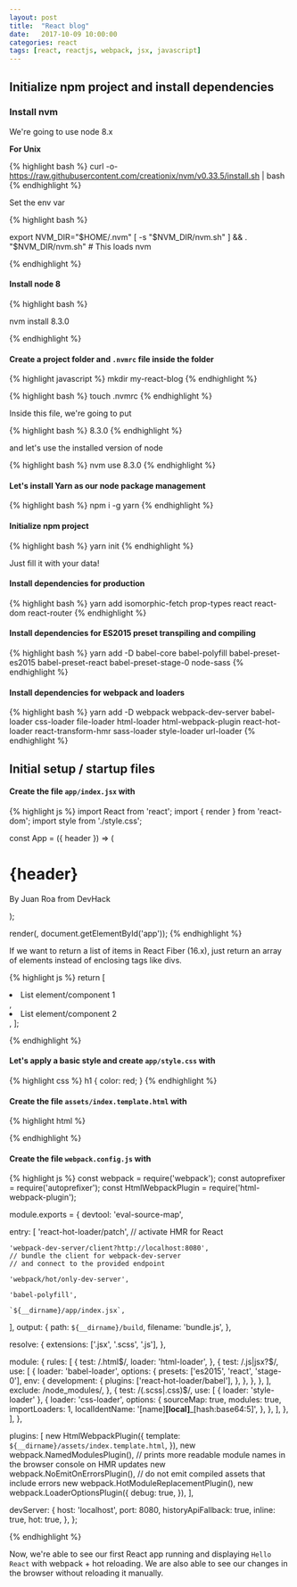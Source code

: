 ```yaml
---
layout: post
title:  "React blog"
date:   2017-10-09 10:00:00
categories: react
tags: [react, reactjs, webpack, jsx, javascript]
---
```


## Initialize npm project and install dependencies

### Install nvm

We're going to use node 8.x

**For Unix**

{% highlight bash %}
curl -o- https://raw.githubusercontent.com/creationix/nvm/v0.33.5/install.sh | bash
{% endhighlight %}

Set the env var

{% highlight bash %}

export NVM_DIR="$HOME/.nvm"
[ -s "$NVM_DIR/nvm.sh" ] && . "$NVM_DIR/nvm.sh" # This loads nvm

{% endhighlight %}

#### Install node 8

{% highlight bash %}

nvm install 8.3.0

{% endhighlight %}

#### Create a project folder and `.nvmrc` file inside the folder

{% highlight javascript %}
mkdir my-react-blog
{% endhighlight %}


{% highlight bash %}
touch .nvmrc
{% endhighlight %}

Inside this file, we're going to put

{% highlight bash %}
8.3.0
{% endhighlight %}

and let's use the installed version of node

{% highlight bash %}
nvm use 8.3.0
{% endhighlight %}

#### Let's install Yarn as our node package management

{% highlight bash %}
npm i -g yarn
{% endhighlight %}

#### Initialize npm project

{% highlight bash %}
yarn init
{% endhighlight %}

Just fill it with your data!

#### Install dependencies for production

{% highlight bash %}
yarn add isomorphic-fetch prop-types react react-dom react-router
{% endhighlight %}

#### Install dependencies for ES2015 preset transpiling and compiling

{% highlight bash %}
yarn add -D babel-core babel-polyfill babel-preset-es2015 babel-preset-react babel-preset-stage-0 node-sass
{% endhighlight %}

#### Install dependencies for webpack and loaders

{% highlight bash %}
yarn add -D webpack webpack-dev-server babel-loader css-loader file-loader html-loader html-webpack-plugin react-hot-loader react-transform-hmr sass-loader style-loader url-loader
{% endhighlight %}

## Initial setup / startup files

#### Create the file `app/index.jsx` with

{% highlight js %}
import React from 'react';
import { render } from 'react-dom';
import style from './style.css';

const App = ({ header }) => (
  <div>
    <h1>{header}</h1>
    <p>By Juan Roa from DevHack</p>
  </div>
);

render(<App header="Hello React!" />, document.getElementById('app'));
{% endhighlight %}

If we want to return a list of items in React Fiber (16.x), just return an array of elements instead of enclosing tags like divs.

{% highlight js %}
return [
  <li key="A">List element/component 1</li>,
  <li key="B">List element/component 2</li>,
];

{% endhighlight %}

#### Let's apply a basic style and create `app/style.css` with

{% highlight css %}
h1 {
  color: red;
}
{% endhighlight %}

#### Create the file `assets/index.template.html` with

{% highlight html %}
<!DOCTYPE html>
<html lang="es">
  <head>
    <meta charset="utf-8">
    <meta http-equiv="X-UA-Compatible" content="IE=edge">
    <meta name="viewport" content="width=device-width, initial-scale=1">
    <title>React Blog</title>
  </head>
  <body>
  <div id="app"></div>
  </body>
</html>
{% endhighlight %}

#### Create the file `webpack.config.js` with

{% highlight js %}
const webpack = require('webpack');
const autoprefixer = require('autoprefixer');
const HtmlWebpackPlugin = require('html-webpack-plugin');

module.exports = {
  devtool: 'eval-source-map',

  entry: [
    'react-hot-loader/patch',
    // activate HMR for React

    'webpack-dev-server/client?http://localhost:8080',
    // bundle the client for webpack-dev-server
    // and connect to the provided endpoint

    'webpack/hot/only-dev-server',

    'babel-polyfill',

    `${__dirname}/app/index.jsx`,
  ],
  output: {
    path: `${__dirname}/build`,
    filename: 'bundle.js',
  },

  resolve: {
    extensions: ['.jsx', '.scss', '.js'],
  },

  module: {
    rules: [
      {
        test: /\.html$/,
        loader: 'html-loader',
      },
      {
        test: /\.js|jsx?$/,
        use: [
          {
            loader: 'babel-loader',
            options:
            {
              presets: ['es2015', 'react', 'stage-0'],
              env: {
                development: {
                  plugins: ['react-hot-loader/babel'],
                },
              },
            },
          },
        ],
        exclude: /node_modules/,
      },
      {
        test: /(\.scss|\.css)$/,
        use: [
          { loader: 'style-loader' },
          {
            loader: 'css-loader',
            options:
            {
              sourceMap: true,
              modules: true,
              importLoaders: 1,
              localIdentName: '[name]__[local]___[hash:base64:5]',
            },
          },
        ],
      },
    ],
  },

  plugins: [
    new HtmlWebpackPlugin({
      template: `${__dirname}/assets/index.template.html`,
    }),
    new webpack.NamedModulesPlugin(),
    // prints more readable module names in the browser console on HMR updates
    new webpack.NoEmitOnErrorsPlugin(),
    // do not emit compiled assets that include errors
    new webpack.HotModuleReplacementPlugin(),
    new webpack.LoaderOptionsPlugin({
      debug: true,
    }),
  ],

  devServer: {
    host: 'localhost',
    port: 8080,
    historyApiFallback: true,
    inline: true,
    hot: true,
  },
};

{% endhighlight %}

Now, we're able to see our first React app running and displaying `Hello React` with webpack + hot reloading. We are also able to see our changes in the browser without reloading it manually.
